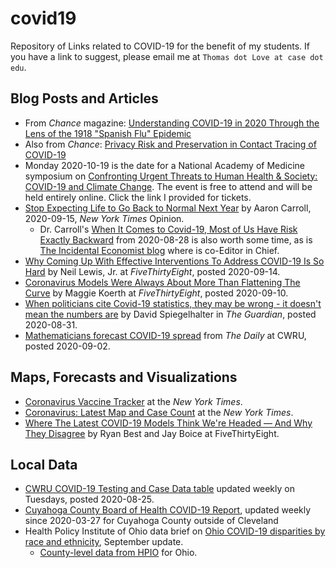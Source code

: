 # covid19

Repository of Links related to COVID-19 for the benefit of my students. If you have a link to suggest, please email me at `Thomas dot Love at case dot edu`.

## Blog Posts and Articles

- From *Chance* magazine: [Understanding COVID-19 in 2020 Through the Lens of the 1918 "Spanish Flu" Epidemic](https://chance.amstat.org/2020/09/understanding-covid-19/)
- Also from *Chance*: [Privacy Risk and Preservation in Contact Tracing of COVID-19](https://chance.amstat.org/2020/09/contact-tracing-covid-19)
- Monday 2020-10-19 is the date for a National Academy of Medicine symposium on [Confronting Urgent Threats to Human Health & Society: COVID-19 and Climate Change](https://www.eventbrite.com/e/2020-national-academy-of-medicine-annual-meeting-virtual-tickets-118166995665). The event is free to attend and will be held entirely online. Click the link I provided for tickets. 
- [Stop Expecting Life to Go Back to Normal Next Year](https://www.nytimes.com/2020/09/15/opinion/coronavirus-precautions.html) by Aaron Carroll, 2020-09-15, *New York Times* Opinion.
    - Dr. Carroll's [When It Comes to Covid-19, Most of Us Have Risk Exactly Backward](https://www.nytimes.com/2020/08/28/opinion/coronavirus-schools-tradeoffs.html) from 2020-08-28 is also worth some time, as is [The Incidental Economist blog](https://theincidentaleconomist.com/) where is co-Editor in Chief.
- [Why Coming Up With Effective Interventions To Address COVID-19 Is So Hard](https://fivethirtyeight.com/features/why-coming-up-with-effective-interventions-to-address-covid-19-is-so-hard/) by Neil Lewis, Jr. at *FiveThirtyEight*, posted 2020-09-14.
- [Coronavirus Models Were Always About More Than Flattening The Curve](https://fivethirtyeight.com/features/coronavirus-models-were-always-about-more-than-flattening-the-curve/) by Maggie Koerth at *FiveThirtyEight*, posted 2020-09-10.
- [When politicians cite Covid-19 statistics, they may be wrong - it doesn't mean the numbers are](https://www.theguardian.com/commentisfree/2020/aug/31/politicians-covid-19-statistics-statisticians) by David Spiegelhalter in *The Guardian*, posted 2020-08-31.
- [Mathematicians forecast COVID-19 spread](https://thedaily.case.edu/mathematicians-forecast-covid-19-spread/) from *The Daily* at CWRU, posted 2020-09-02.

## Maps, Forecasts and Visualizations

- [Coronavirus Vaccine Tracker](https://www.nytimes.com/interactive/2020/science/coronavirus-vaccine-tracker.html) at the *New York Times*.
- [Coronavirus: Latest Map and Case Count](https://www.nytimes.com/interactive/2020/us/coronavirus-us-cases.html) at the *New York Times*.
- [Where The Latest COVID-19 Models Think We're Headed — And Why They Disagree](https://projects.fivethirtyeight.com/covid-forecasts/) by Ryan Best and Jay Boice at FiveThirtyEight.

## Local Data

- [CWRU COVID-19 Testing and Case Data table](https://case.edu/return-to-campus/campus-information/covid-19-testing-and-case-data) updated weekly on Tuesdays, posted 2020-08-25.
- [Cuyahoga County Board of Health COVID-19 Report](https://www.ccbh.net/coronavirus/), updated weekly since 2020-03-27 for Cuyahoga County outside of Cleveland
- Health Policy Institute of Ohio data brief on [Ohio COVID-19 disparities by race and ethnicity](https://www.healthpolicyohio.org/ohio-covid-19-disparities-by-race-and-ethnicity-september-update/), September update.
    - [County-level data from HPIO](https://www.healthpolicyohio.org/comparison-of-covid-19-cases-by-ohio-county-and-by-race-and-ethnicity-jan-2-2020-through-aug-24-2020/) for Ohio.
